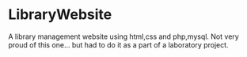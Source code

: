 # LibraryWebsite

A library management website using html,css and php,mysql.
Not very proud of this one... but had to do it as a part of a laboratory project.
